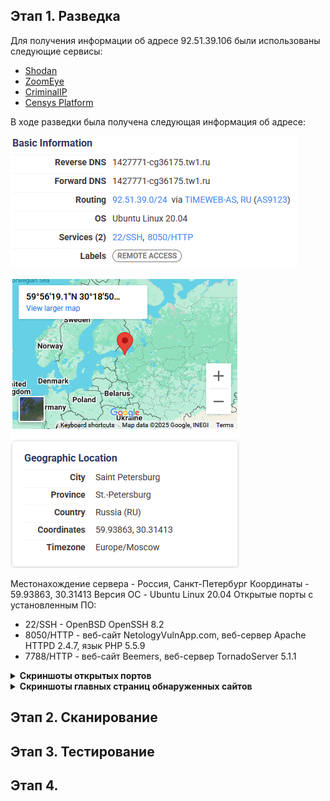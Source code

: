 ## Этап 1. Разведка

Для получения информации об адресе 92.51.39.106 были использованы следующие сервисы:

- [Shodan](https://https://www.shodan.io)
- [ZoomEye](https://www.zoomeye.ai/)
- [CriminalIP](https://www.criminalip.io/)
- [Censys Platform](https://platform.censys.io)
  
В ходе разведки была получена следующая информация об адресе:

![](pics/92.51.39.106_osint_basic_info.png)

![](pics/92.51.39.106_osint_geo.png)

Местонахождение сервера - Россия, Санкт-Петербург
Координаты - 59.93863, 30.31413
Версия ОС - Ubuntu Linux 20.04
Открытые порты с установленным ПО:
- 22/SSH - OpenBSD OpenSSH 8.2
- 8050/HTTP - веб-сайт NetologyVulnApp.com, веб-сервер Apache HTTPD 2.4.7, язык PHP 5.5.9
- 7788/HTTP - веб-сайт Beemers, веб-сервер TornadoServer 5.1.1

<details>
<summary><b>Скриншоты открытых портов</b></summary>

<p>![](pics/92.51.39.106_osint_open_ports_ssh_22.png)</p>

<p>![](pics/92.51.39.106_osint_open_ports_http_8050.png)</p>

<p>![](pics/92.51.39.106_osint_open_ports_http_7788.png)</p>

</details>

<details>
<summary><b>Скриншоты главных страниц обнаруженных сайтов</b></summary>

![](pics/netologyvulnapp_main_page.png)

![](pics/beemers_main_page.png)

</details>


## Этап 2. Сканирование

## Этап 3. Тестирование

## Этап 4. 
